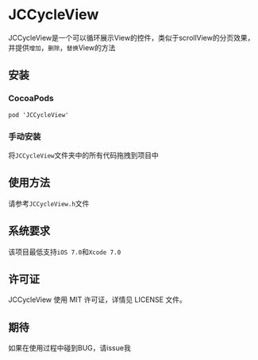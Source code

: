 # JCCycleView
JCCycleView是一个可以循环展示View的控件，类似于scrollView的分页效果，并提供`增加`，`删除`，`替换`View的方法

## 安装
### CocoaPods

`pod 'JCCycleView'`

### 手动安装
将`JCCycleView`文件夹中的所有代码拖拽到项目中


## 使用方法
请参考`JCCycleView.h`文件


## 系统要求
该项目最低支持`iOS 7.0`和`Xcode 7.0`

##	许可证
JCCycleView 使用 MIT 许可证，详情见 LICENSE 文件。


## 期待
如果在使用过程中碰到BUG，请issue我
